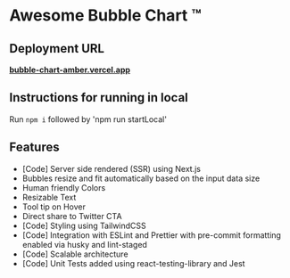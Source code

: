 # Awesome Bubble Chart &trade;

## Deployment URL
**[bubble-chart-amber.vercel.app](https://bubble-chart-amber.vercel.app/)**

## Instructions for running in local
Run `npm i` followed by 'npm run startLocal'

## Features
- [Code] Server side rendered (SSR) using Next.js
- Bubbles resize and fit automatically based on the input data size
- Human friendly Colors
- Resizable Text
- Tool tip on Hover
- Direct share to Twitter CTA
- [Code] Styling using TailwindCSS
- [Code] Integration with ESLint and Prettier with pre-commit formatting enabled via husky and lint-staged
- [Code] Scalable architecture
- [Code] Unit Tests added using react-testing-library and Jest


